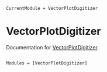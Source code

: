 ```@meta
CurrentModule = VectorPlotDigitizer
```

# VectorPlotDigitizer

Documentation for [VectorPlotDigitizer](https://github.com/pmc4/VectorPlotDigitizer.jl).

```@index
```

```@autodocs
Modules = [VectorPlotDigitizer]
```
